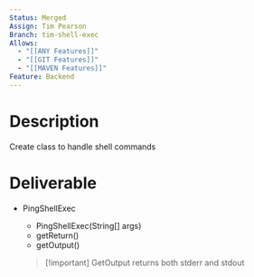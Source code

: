 ```yaml
---
Status: Merged
Assign: Tim Pearson
Branch: tim-shell-exec
Allows:
  - "[[ANY Features]]"
  - "[[GIT Features]]"
  - "[[MAVEN Features]]"
Feature: Backend
---
```

# Description
Create class to handle shell commands
# Deliverable
- PingShellExec
    
    - PingShellExec(String[] args)
    - getReturn()
    - getOutput()
    
    > [!important] GetOutput returns both stderr and stdout